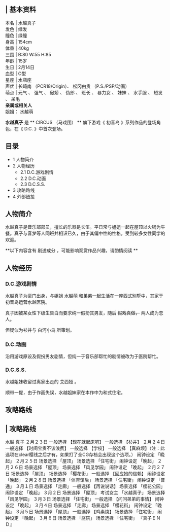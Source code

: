 |  **基本资料**  
---  
本名  |  水越真子   
发色  |  绿发   
瞳色  |  绿瞳   
身高  |  154cm   
体重  |  40kg   
三围  |  B:80 W:55 H:85   
年龄  |  15岁   
生日  |  2月14日   
血型  |  O型   
星座  |  水瓶座   
声优  |  长崎南  （PCR18/Origin）、  松冈由贵  （P.S./PSP/动画）   
萌点  |  元气  、  强气  、  傲娇  、  伪郎  、  班长  、  暴力女  、  妹妹  、  水手服  、  短发  、  呆毛   
**亲属或相关人**  
姐姐：  水越萌  
  
**水越真子** 是 ** CIRCUS  （马戏团） ** 旗下游戏《  初音岛  》系列作品的登场角色，在《  D.C.  》中首次登场。

##  目录

  * 1  人物简介 
  * 2  人物经历 
    * 2.1  D.C.游戏剧情 
    * 2.2  D.C.动画 
    * 2.3  D.C.S.S. 
  * 3  攻略路线 
  * 4  外部链接 

##  人物简介

水越真子是音乐部部员，擅长的乐器是长笛。平日常与姐姐一起在屋顶以火锅为午餐。真子与音梦等人同班并相识已久，由于其偏中性的性格，受到较多女性同学的欢迎。

**以下内容含有 剧透成分  ，可能影响观赏作品兴趣，请酌情阅读 **

##  人物经历

###  D.C.游戏剧情

水越真子为豪门出身，与姐姐  水越萌  和弟弟一起生活在一座西式别墅中，其家于初音岛运营水越医院。

真子因被某女性下级生告白而要求纯一假扮其男友，随后 ~~假戏真做，~~ 两人成为恋人。

但疑似为衫并与  白河小鸟  所策划。

###  D.C.动画

沿用游戏原设及假扮男友剧情，但纯一于音乐部帮忙的剧情被改为于医院帮忙。

###  D.C.S.S.

水越姐妹收留过离家出走的  艾西娅  。

顺带一提，由于作画失误，水越姐妹家在本作中为和式住宅。

##  攻略路线

|  攻略路线  
---  
  
水越 真子  ２月２３日  一般选择 【现在就起床吧】  一般选择 【杉并】  ２月２４日  一般选择 【时间宝贵不该浪费】  一般选择 【学校】
一般选择 【真麻烦】（注：此选项在clear樱线之后才有，如果打了全CG存档会出现这个选项。）  闹钟设定 「晚起」  ２月２５日  场景选择 「屋顶」
场景选择 「住宅街」  闹钟设定 「晚起」  ２月２６日  场景选择 「屋顶」  场景选择 「风见学园」  闹钟设定 「晚起」  ２月２７日  场景选择
「屋顶」  场景选择 「樱花街」  一般选择 【回应她的信赖】  闹钟设定 「晚起」  ２月２８日  场景选择 「体育馆后」  场景选择 「住宅街」
闹钟设定 「普通」  ３月１日  场景选择 「走廊」  一般选择 【再说说话】  场景选择 「樱花公园」  闹钟设定 「晚起」  ３月２日  场景选择
「屋顶」  考试女主 「水越真子」  场景选择 「风见学园」  ３月３日  场景选择 「住宅街」  一般选择 【问问弟弟的事情】  闹钟设定 「晚起」
３月４日  场景选择 「走廊」  场景选择 「樱花街」  闹钟设定 「晚起」  ３月５日  场景选择 「屋顶」  一般选择 【鸡素烧】  场景选择
「住宅街」  闹钟设定 「晚起」  ３月６日  场景选择 「庭院」  场景选择 「住宅街」  『真子ＥＮＤ』 </br>  
  